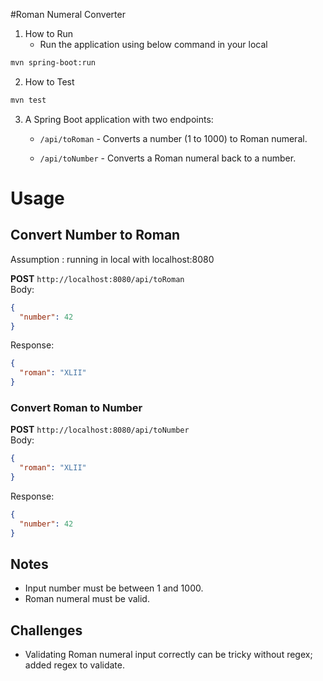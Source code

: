 #Roman Numeral Converter
1) How to Run
	- Run the application using below command in your local

```bash
mvn spring-boot:run
```

2) How to Test

```bash
mvn test
```

3) A Spring Boot application with two endpoints:

	- `/api/toRoman` - Converts a number (1 to 1000) to Roman numeral.
	
	- `/api/toNumber` - Converts a Roman numeral back to a number.

# Usage

## Convert Number to Roman
Assumption : running in local with localhost:8080

**POST** `http://localhost:8080/api/toRoman`  
Body:

```json
{
  "number": 42
}
```

Response:

```json
{
  "roman": "XLII"
}
```

### Convert Roman to Number

**POST** `http://localhost:8080/api/toNumber`  
Body:

```json
{
  "roman": "XLII"
}
```
Response:

```json
{
  "number": 42
}
```

## Notes

- Input number must be between 1 and 1000.
- Roman numeral must be valid.

## Challenges

- Validating Roman numeral input correctly can be tricky without regex; added regex to validate.
